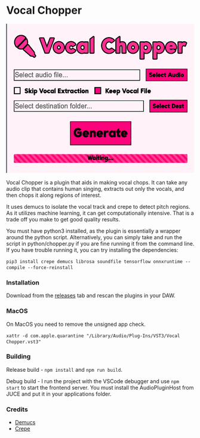# Vocal Chopper

<img src="assets/readme.png" height="400">

Vocal Chopper is a plugin that aids in making vocal chops. It can take any audio clip 
that contains human singing, extracts out only the vocals, and then chops it along 
regions of interest. 

It uses demucs to isolate the vocal track and crepe to detect pitch regions. As it 
utilizes machine learning, it can get computationally intensive. That is a trade off you 
make to get good quality results.

You must have python3 installed, as the plugin is essentially a wrapper around the 
python script. Alternatively, you can simply take and run the script in python/chopper.py 
if you are fine running it from the command line. If you have trouble running it, you 
can try installing the dependencies:

```
pip3 install crepe demucs librosa soundfile tensorflow onnxruntime --compile --force-reinstall
```

### Installation

Download from the [releases](https://github.com/Moebytes/Vocal-Chopper/releases) tab and rescan the plugins in your DAW.

### MacOS

On MacOS you need to remove the unsigned app check.
```
xattr -d com.apple.quarantine "/Library/Audio/Plug-Ins/VST3/Vocal Chopper.vst3"
```

### Building

Release build - `npm install` and `npm run build`. 

Debug build - I run the project with the VSCode debugger and use `npm start` to start the frontend 
server. You must install the AudioPluginHost from JUCE and put it in your applications folder. 

### Credits

- [Demucs](https://github.com/facebookresearch/demucs)
- [Crepe](https://github.com/marl/crepe)
